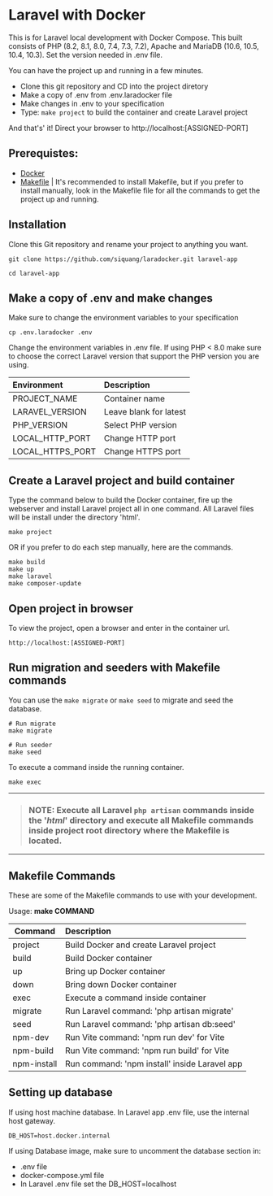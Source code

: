 # Laravel with Docker
This is for Laravel local development with Docker Compose. This built consists of PHP (8.2, 8.1, 8.0, 7.4, 7.3, 7.2), Apache and MariaDB (10.6, 10.5, 10.4, 10.3). Set the version needed in .env file. 

You can have the project up and running in a few minutes.
- Clone this git repository and CD into the project diretory
- Make a copy of .env from .env.laradocker file
- Make changes in .env to your specification
- Type: `make project` to build the container and create Laravel project

And that's' it! Direct your browser to http://localhost:[ASSIGNED-PORT]

## Prerequistes:
- [Docker](https://www.docker.com/products/docker-desktop/)
- [Makefile](https://www.gnu.org/software/make/) | It's recommended to install Makefile, but if you prefer to install manually, look in the Makefile file for all the commands to get the project up and running.

## Installation
Clone this Git repository and rename your project to anything you want.
``` 
git clone https://github.com/siquang/laradocker.git laravel-app

cd laravel-app
```

## Make a copy of .env and make changes
Make sure to change the environment variables to your specification
```
cp .env.laradocker .env
```

Change the environment variables in .env file. If using PHP < 8.0 make sure to choose the correct Laravel version that support the PHP version you are using.

| Environment       | Description               |
|:------------------|:--------------------------|
| PROJECT_NAME      | Container name            |
| LARAVEL_VERSION   | Leave blank for latest    |
| PHP_VERSION       | Select PHP version        |
| LOCAL_HTTP_PORT   | Change HTTP port          |
| LOCAL_HTTPS_PORT  | Change HTTPS port         |

## Create a Laravel project and build container
Type the command below to build the Docker container, fire up the webserver and install Laravel project all in one command. All Laravel files will be install under the directory 'html'.
```
make project
```

OR if you prefer to do each step manually, here are the commands.
```
make build
make up
make laravel
make composer-update
```

## Open project in browser
To view the project, open a browser and enter in the container url.
```
http://localhost:[ASSIGNED-PORT]
```

## Run migration and seeders with Makefile commands
You can use the `make migrate` or `make seed` to migrate and seed the database.
```
# Run migrate
make migrate

# Run seeder
make seed
```

To execute a command inside the running container.
```
make exec
```

---
> ### NOTE: Execute all Laravel `php artisan` commands inside the '*html*' directory and execute all Makefile commands inside project root directory where the Makefile is located.
---

## Makefile Commands
These are some of the Makefile commands to use with your development.

Usage: **make COMMAND**

| Command     | Description                                     |
| ---------   | :-----------------------------------------------|
| project     | Build Docker and create Laravel project         |
| build       | Build Docker container                          |
| up          | Bring up Docker container                       |
| down        | Bring down Docker container                     |
| exec        | Execute a command inside container              |
| migrate     | Run Laravel command: 'php artisan migrate'      |
| seed        | Run Laravel command: 'php artisan db:seed'      |
| npm-dev     | Run Vite command: 'npm run dev' for Vite        |
| npm-build   | Run Vite command: 'npm run build' for Vite      |
| npm-install | Run command: 'npm install' inside Laravel app   |


## Setting up database
If using host machine database. In Laravel app .env file, use the internal host gateway.
```
DB_HOST=host.docker.internal
```

If using Database image, make sure to uncomment the database section in:
- .env file
- docker-compose.yml file
- In Laravel .env file set the DB_HOST=localhost
